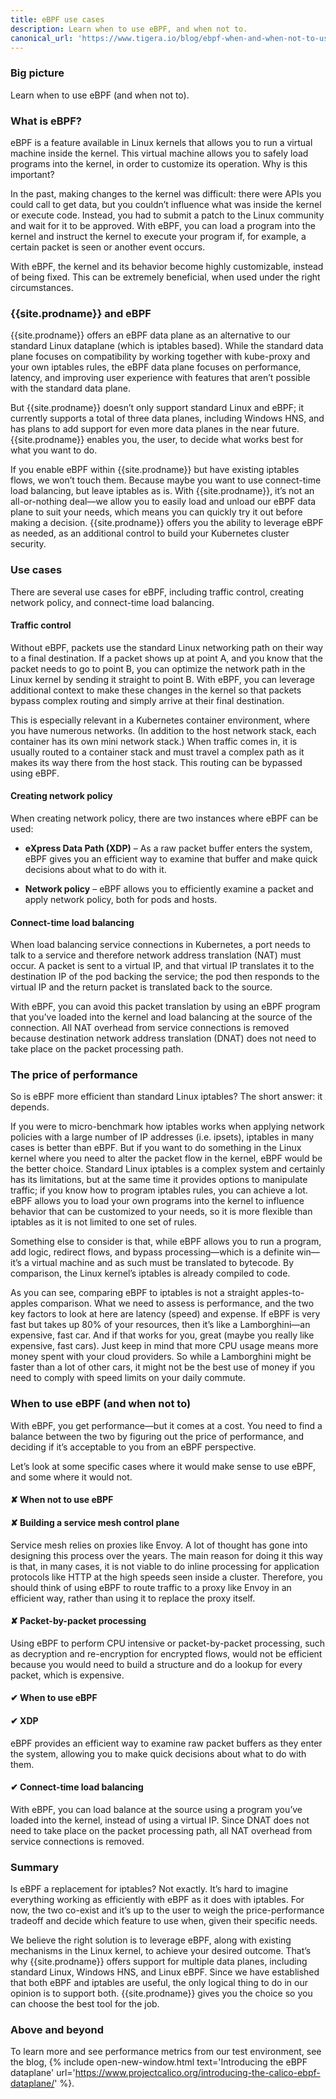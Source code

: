 ```yaml
---
title: eBPF use cases
description: Learn when to use eBPF, and when not to. 
canonical_url: 'https://www.tigera.io/blog/ebpf-when-and-when-not-to-use-it/'
---
```


### Big picture

Learn when to use eBPF (and when not to).

### What is eBPF?

eBPF is a feature available in Linux kernels that allows you to run a virtual machine inside the kernel. This virtual machine allows you to safely load programs into the kernel, in order to customize its operation. Why is this important?

In the past, making changes to the kernel was difficult: there were APIs you could call to get data, but you couldn’t influence what was inside the kernel or execute code. Instead, you had to submit a patch to the Linux community and wait for it to be approved. With eBPF, you can load a program into the kernel and instruct the kernel to execute your program if, for example, a certain packet is seen or another event occurs.

With eBPF, the kernel and its behavior become highly customizable, instead of being fixed. This can be extremely beneficial, when used under the right circumstances.

### {{site.prodname}} and eBPF

{{site.prodname}} offers an eBPF data plane as an alternative to our standard Linux dataplane (which is iptables based). While the standard data plane focuses on compatibility by working together with kube-proxy and your own iptables rules, the eBPF data plane focuses on performance, latency, and improving user experience with features that aren’t possible with the standard data plane.

But {{site.prodname}} doesn’t only support standard Linux and eBPF; it currently supports a total of three data planes, including Windows HNS, and has plans to add support for even more data planes in the near future. {{site.prodname}} enables you, the user, to decide what works best for what you want to do.

If you enable eBPF within {{site.prodname}} but have existing iptables flows, we won’t touch them. Because maybe you want to use connect-time load balancing, but leave iptables as is. With {{site.prodname}}, it’s not an all-or-nothing deal—we allow you to easily load and unload our eBPF data plane to suit your needs, which means you can quickly try it out before making a decision. {{site.prodname}} offers you the ability to leverage eBPF as needed, as an additional control to build your Kubernetes cluster security.

### Use cases

There are several use cases for eBPF, including traffic control, creating network policy, and connect-time load balancing.

#### Traffic control

Without eBPF, packets use the standard Linux networking path on their way to a final destination. If a packet shows up at point A, and you know that the packet needs to go to point B, you can optimize the network path in the Linux kernel by sending it straight to point B. With eBPF, you can leverage additional context to make these changes in the kernel so that packets bypass complex routing and simply arrive at their final destination.

This is especially relevant in a Kubernetes container environment, where you have numerous networks. (In addition to the host network stack, each container has its own mini network stack.) When traffic comes in, it is usually routed to a container stack and must travel a complex path as it makes its way there from the host stack. This routing can be bypassed using eBPF.

#### Creating network policy

When creating network policy, there are two instances where eBPF can be used:

- **eXpress Data Path (XDP)** – As a raw packet buffer enters the system, eBPF gives you an efficient way to examine that buffer and make quick decisions about what to do with it.

- **Network policy** – eBPF allows you to efficiently examine a packet and apply network policy, both for pods and hosts.

#### Connect-time load balancing

When load balancing service connections in Kubernetes, a port needs to talk to a service and therefore network address translation (NAT) must occur. A packet is sent to a virtual IP, and that virtual IP translates it to the destination IP of the pod backing the service; the pod then responds to the virtual IP and the return packet is translated back to the source.

With eBPF, you can avoid this packet translation by using an eBPF program that you’ve loaded into the kernel and load balancing at the source of the connection. All NAT overhead from service connections is removed because destination network address translation (DNAT) does not need to take place on the packet processing path.

### The price of performance

So is eBPF more efficient than standard Linux iptables? The short answer: it depends.

If you were to micro-benchmark how iptables works when applying network policies with a large number of IP addresses (i.e. ipsets), iptables in many cases is better than eBPF. But if you want to do something in the Linux kernel where you need to alter the packet flow in the kernel, eBPF would be the better choice. Standard Linux iptables is a complex system and certainly has its limitations, but at the same time it provides options to manipulate traffic; if you know how to program iptables rules, you can achieve a lot. eBPF allows you to load your own programs into the kernel to influence behavior that can be customized to your needs, so it is more flexible than iptables as it is not limited to one set of rules.

Something else to consider is that, while eBPF allows you to run a program, add logic, redirect flows, and bypass processing—which is a definite win—it’s a virtual machine and as such must be translated to bytecode. By comparison, the Linux kernel’s iptables is already compiled to code.

As you can see, comparing eBPF to iptables is not a straight apples-to-apples comparison. What we need to assess is performance, and the two key factors to look at here are latency (speed) and expense. If eBPF is very fast but takes up 80% of your resources, then it’s like a Lamborghini—an expensive, fast car. And if that works for you, great (maybe you really like expensive, fast cars). Just keep in mind that more CPU usage means more money spent with your cloud providers. So while a Lamborghini might be faster than a lot of other cars, it might not be the best use of money if you need to comply with speed limits on your daily commute.

### When to use eBPF (and when not to)

With eBPF, you get performance—but it comes at a cost. You need to find a balance between the two by figuring out the price of performance, and deciding if it’s acceptable to you from an eBPF perspective.

Let’s look at some specific cases where it would make sense to use eBPF, and some where it would not.

#### ✘ When not to use eBPF

#### ✘ Building a service mesh control plane

Service mesh relies on proxies like Envoy. A lot of thought has gone into designing this process over the years. The main reason for doing it this way is that, in many cases, it is not viable to do inline processing for application protocols like HTTP at the high speeds seen inside a cluster. Therefore, you should think of using eBPF to route traffic to a proxy like Envoy in an efficient way, rather than using it to replace the proxy itself.

#### ✘ Packet-by-packet processing

Using eBPF to perform CPU intensive or packet-by-packet processing, such as decryption and re-encryption for encrypted flows, would not be efficient because you would need to build a structure and do a lookup for every packet, which is expensive.

#### ✔ When to use eBPF

#### ✔ XDP
eBPF provides an efficient way to examine raw packet buffers as they enter the system, allowing you to make quick decisions about what to do with them.

#### ✔ Connect-time load balancing
With eBPF, you can load balance at the source using a program you’ve loaded into the kernel, instead of using a virtual IP. Since DNAT does not need to take place on the packet processing path, all NAT overhead from service connections is removed.

### Summary

Is eBPF a replacement for iptables? Not exactly. It’s hard to imagine everything working as efficiently with eBPF as it does with iptables. For now, the two co-exist and it’s up to the user to weigh the price-performance tradeoff and decide which feature to use when, given their specific needs.

We believe the right solution is to leverage eBPF, along with existing mechanisms in the Linux kernel, to achieve your desired outcome. That’s why {{site.prodname}} offers support for multiple data planes, including standard Linux, Windows HNS, and Linux eBPF. Since we have established that both eBPF and iptables are useful, the only logical thing to do in our opinion is to support both. {{site.prodname}} gives you the choice so you can choose the best tool for the job.

### Above and beyond

To learn more and see performance metrics from our test environment, see the blog, {% include open-new-window.html text='Introducing the eBPF dataplane' url='https://www.projectcalico.org/introducing-the-calico-ebpf-dataplane/' %}.
